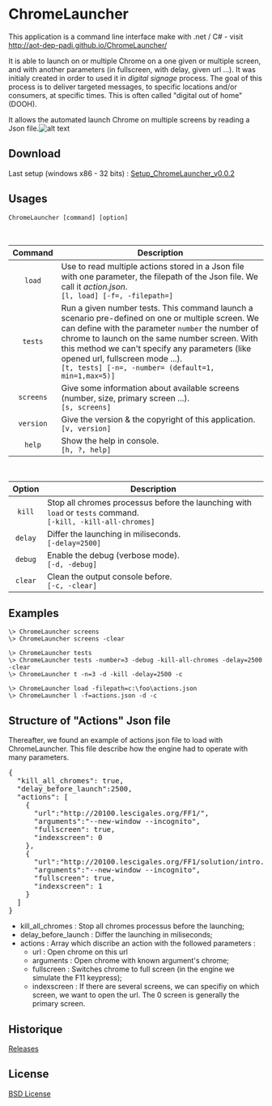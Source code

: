 # ChromeLauncher
This application is a command line interface make with .net / C# - visit http://aot-dep-padi.github.io/ChromeLauncher/

It is able to launch on or multiple Chrome on a one given or multiple screen, and with another parameters (in fullscreen, with delay, given url ...). It was initialy created in order to used it in *digital signage* process. The goal of this process is to deliver targeted messages, to specific locations and/or consumers, at specific times. This is often called "digital out of home" (DOOH). 

It allows the automated launch Chrome on multiple screens by reading a Json file.![alt text](https://raw.githubusercontent.com/AOT-PADI/ChromeLauncher/gh-pages/images/ChromeLauncher-actions-json.png "ChromeLauncher actions.json")


## Download
Last setup (windows x86 - 32 bits) : [Setup_ChromeLauncher_v0.0.2](https://github.com/AOT-PADI/ChromeLauncher/releases/download/v0.0.2/Setup_ChromeLauncher_v0.0.2.exe)


## Usages
    ChromeLauncher [command] [option]

<br/>

| Command | Description
| :---: | --- 
| `load` | Use to read multiple actions stored in a Json file with one parameter, the filepath of the Json file. We call it *action.json*. <br/>`[l, load] [-f=, -filepath=]`
| `tests` | Run a given number tests. This command launch a scenario pre-defined on one or multiple screen. We can define with the parameter `number` the number of chrome to launch on the same number screen. With this method we can't specify any parameters (like opened url, fullscreen mode ...).<br/>`[t, tests] [-n=, -number= (default=1, min=1,max=5)]`
| `screens` | Give some information about available screens (number, size, primary screen ...).<br/>`[s, screens]`
| `version` | Give the version &amp; the copyright of this application.<br/>`[v, version]`
| `help` | Show the help in console.<br/>`[h, ?, help]`

<br/>

| Option | Description
| :---: | ---
| `kill` | Stop all chromes processus before the launching with `load` or `tests` command.<br/>`[-kill, -kill-all-chromes]`
| `delay` | Differ the launching in miliseconds.<br/>`[-delay=2500]`
| `debug` | Enable the debug (verbose mode).<br/>`[-d, -debug]`
| `clear` | Clean the output console before.<br/> `[-c, -clear]`


## Examples
```
\> ChromeLauncher screens
\> ChromeLauncher screens -clear
```

```
\> ChromeLauncher tests
\> ChromeLauncher tests -number=3 -debug -kill-all-chromes -delay=2500 -clear
\> ChromeLauncher t -n=3 -d -kill -delay=2500 -c
```

```
\> ChromeLauncher load -filepath=c:\foo\actions.json
\> ChromeLauncher l -f=actions.json -d -c
```

## Structure of "Actions" Json file 
Thereafter, we found an example of actions json file to load with ChromeLauncher. This file describe how the engine had to operate with many parameters.
<pre>
{
  "kill_all_chromes": true,
  "delay_before_launch":2500,
  "actions": [
    {
      "url":"http://20100.lescigales.org/FF1/",
      "arguments":"--new-window --incognito",
      "fullscreen": true,
      "indexscreen": 0
    },
    {
      "url":"http://20100.lescigales.org/FF1/solution/intro.php",
      "arguments":"--new-window --incognito",
      "fullscreen": true,
      "indexscreen": 1
    }
  ]
}
</pre>

* kill_all_chromes : Stop all chromes processus before the launching;
* delay_before_launch : Differ the launching in miliseconds;
* actions : Array which discribe an action with the followed parameters : 
    - url : Open chrome on this url
    - arguments : Open chrome with known argument's chrome;
    - fullscreen : Switches chrome to full screen (in the engine we simulate the F11 keypress);
    - indexscreen : If there are several screens, we can specifiy on which screen, we want to open the url. The 0 screen is generally the primary screen.


## Historique
[Releases](https://github.com/AOT-PADI/ChromeLauncher/releases)

## License
[BSD License](https://github.com/AOT-PADI/ChromeLauncher/blob/master/LICENSE)
